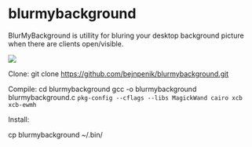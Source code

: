 # blurmybackground
BlurMyBackground is utillity for bluring your desktop background picture when there are clients open/visible.

![](blurmybackground.gif)

Clone:
git clone https://github.com/bejnpenik/blurmybackground.git

Compile:
cd blurmybackground
gcc -o blurmybackground blurmybackground.c `pkg-config --cflags --libs MagickWand cairo xcb xcb-ewmh`

Install:

cp blurmybackground ~/.bin/ 
